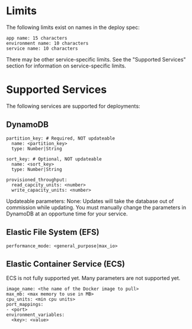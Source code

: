 # Limits
The following limits exist on names in the deploy spec:
```
app name: 15 characters
environment name: 10 characters
service name: 10 characters
```
There may be other service-specific limits. See the "Supported Services" section for information on service-specific limits.

# Supported Services
The following services are supported for deployments:

## DynamoDB
```
partition_key: # Required, NOT updateable
  name: <partition_key>
  type: Number|String

sort_key: # Optional, NOT updateable
  name: <sort_key> 
  type: Number|String

provisioned_throughput:
  read_capcity_units: <number>
  write_capacity_units: <number>
```

Updateable parameters:
None: Updates will take the database out of commission while updating. You must manually change the parameters in DynamoDB at an opportune time for your service.


## Elastic File System (EFS)
```
performance_mode: <general_purpose|max_io>
```

## Elastic Container Service (ECS)
ECS is not fully supported yet. Many parameters are not supported yet.
```
image_name: <the name of the Docker image to pull>
max_mb: <max memory to use in MB>
cpu_units: <min cpu units>
port_mappings:
- <port>
environment_variables:
  <key>: <value>
```